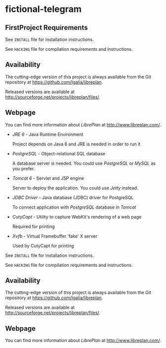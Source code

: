 # fictional-telegram
FirstProject
Requirements
------------
See ``INSTALL`` file for installation instructions.

See ``HACKING`` file for compilation requirements and instructions.


Availability
------------

The cutting-edge version of this project is always available from the Git
repository at https://github.com/Igalia/libreplan.

Released versions are available at
http://sourceforge.net/projects/libreplan/files/.


Webpage
-------

You can find more information about *LibrePlan* at
http://www.libreplan.com/.




* *JRE 6* - Java Runtime Environment

  Project depends on Java 6 and JRE is needed in order to run it

* *PostgreSQL* - Object-relational SQL database

  A database server is needed. You could use *PostgreSQL* or *MySQL* as you
  prefer.

* *Tomcat 6* - Servlet and JSP engine

  Server to deploy the application. You could use *Jetty* instead.

* *JDBC Driver* - Java database (JDBC) driver for PostgreSQL

  To connect application with *PostgreSQL* database in *Tomcat*

* *CutyCapt* - Utility to capture WebKit's rendering of a web page

  Required for printing

* *Xvfb* - Virtual Framebuffer 'fake' X server

  Used by CutyCapt for printing

See ``INSTALL`` file for installation instructions.

See ``HACKING`` file for compilation requirements and instructions.


Availability
------------

The cutting-edge version of this project is always available from the Git
repository at https://github.com/Igalia/libreplan.

Released versions are available at
http://sourceforge.net/projects/libreplan/files/.


Webpage
-------

You can find more information about *LibrePlan* at
http://www.libreplan.com/.
